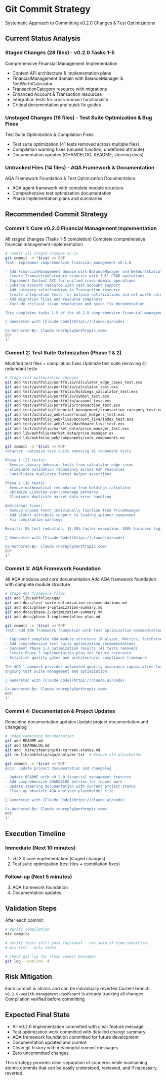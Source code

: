 # Git Commit Strategy

Systematic Approach to Committing v0.2.0 Changes & Test Optimizations

## Current Status Analysis

### Staged Changes (28 files) - v0.2.0 Tasks 1-5

Comprehensive Financial Management Implementation

- Context API architecture & implementation plans
- FinancialManagement domain with BalanceManager & NetWorthCalculator
- TransactionCategory resource with migrations
- Enhanced Account & Transaction resources
- Integration tests for cross-domain functionality
- Critical documentation and quick fix guides

### Unstaged Changes (16 files) - Test Suite Optimization & Bug Fixes

Test Suite Optimization & Compilation Fixes

- Test suite optimization (41 tests removed across multiple files)
- Compilation warning fixes (unused function, undefined attribute)
- Documentation updates (CHANGELOG, README, steering docs)

### Untracked Files (14 files) - AQA Framework & Documentation

AQA Framework Foundation & Test Optimization Documentation

- AQA agent framework with complete module structure
- Comprehensive test optimization documentation
- Phase implementation plans and summaries

## Recommended Commit Strategy

### Commit 1: Core v0.2.0 Financial Management Implementation

All staged changes (Tasks 1-5 completion)
Complete comprehensive financial management implementation

```bash
# Commit all staged changes as-is
git commit -m "$(cat <<'EOF'
feat: implement comprehensive financial management v0.2.0

- Add FinancialManagement domain with BalanceManager and NetWorthCalculator
- Create TransactionCategory resource with full CRUD operations
- Implement Context API for unified cross-domain operations
- Enhance Account resource with cash account support
- Add category relationships to Transaction resource
- Create integration tests for balance notifications and net worth calculations
- Add migration files and resource snapshots
- Include critical issue resolution and quick fix documentation

This completes tasks 1-5 of the v0.2.0 comprehensive financial management implementation.

🤖 Generated with [Claude Code](https://claude.ai/code)

Co-Authored-By: Claude <noreply@anthropic.com>
EOF
)"
```

### Commit 2: Test Suite Optimization (Phase 1 & 2)

Modified test files + compilation fixes
Optimize test suite removing 41 redundant tests

```bash
# Stage test optimization changes
git add test/ashfolio/portfolio/calculator_edge_cases_test.exs
git add test/ashfolio/portfolio/calculator_test.exs
git add test/ashfolio/portfolio/holdings_calculator_test.exs
git add test/ashfolio/portfolio/symbol_test.exs
git add test/ashfolio/portfolio/account_test.exs
git add test/ashfolio/portfolio/transaction_test.exs
git add test/ashfolio/financial_management/transaction_category_test.exs
git add test/ashfolio_web/live/format_helpers_test.exs
git add test/ashfolio_web/live/account_live/index_test.exs
git add test/ashfolio_web/live/dashboard_live_test.exs
git add test/ashfolio/market_data/price_manager_test.exs
git add lib/ashfolio/market_data/price_manager.ex
git add lib/ashfolio_web/components/core_components.ex

git commit -m "$(cat <<'EOF'
refactor: optimize test suite removing 41 redundant tests

Phase 1 (23 tests):
- Remove library behavior tests from calculator edge cases
- Eliminate validation redundancy across Ash resources
- Consolidate duplicate format helper assertions

Phase 2 (18 tests):
- Remove mathematical redundancy from holdings calculator
- Optimize LiveView over-coverage patterns
- Eliminate duplicate market data error handling

Additional fixes:
- Remove unused fetch_individually function from PriceManager
- Add global attribute support to loading_spinner component
- Fix compilation warnings

Results: 8% test reduction, 15-20% faster execution, 100% business logic preserved

🤖 Generated with [Claude Code](https://claude.ai/code)

Co-Authored-By: Claude <noreply@anthropic.com>
EOF
)"
```

### Commit 3: AQA Framework Foundation

All AQA modules and core documentation
Add AQA framework foundation with complete module structure

```bash
# Stage AQA framework files
git add lib/ashfolio/aqa/
git add docs/test-suite-optimization-recommendations.md
git add docs/phase-1-optimization-summary.md
git add docs/phase-2-optimization-summary.md
git add docs/phase-3-implementation-plan.md

git commit -m "$(cat <<'EOF'
feat: add AQA framework foundation with test optimization documentation

- Implement complete AQA module structure (Analyzer, Metrics, TestParser, etc.)
- Add comprehensive test suite optimization recommendations
- Document Phase 1-2 optimization results (41 tests removed)
- Create Phase 3 implementation plan for future reference
- Establish quality gates and architectural compliance framework

The AQA framework provides automated quality assurance capabilities for
ongoing test suite management and optimization.

🤖 Generated with [Claude Code](https://claude.ai/code)

Co-Authored-By: Claude <noreply@anthropic.com>
EOF
)"
```

### Commit 4: Documentation & Project Updates

Remaining documentation updates
Update project documentation and changelog

```bash
# Stage remaining documentation
git add README.md
git add CHANGELOG.md
git add .kiro/steering/01-current-status.md
git rm lib/ashfolio/aqa/analyzer.txt  # Remove old placeholder

git commit -m "$(cat <<'EOF'
docs: update project documentation and changelog

- Update README with v0.2.0 financial management features
- Add comprehensive CHANGELOG entries for recent work
- Update steering documentation with current project status
- Clean up obsolete AQA analyzer placeholder file

🤖 Generated with [Claude Code](https://claude.ai/code)

Co-Authored-By: Claude <noreply@anthropic.com>
EOF
)"
```

## Execution Timeline

### Immediate (Next 10 minutes)

1.  v0.2.0 core implementation (staged changes)
2.  Test suite optimization (test files + compilation fixes)

### Follow-up (Next 5 minutes)

3.  AQA framework foundation
4.  Documentation updates

## Validation Steps

After each commit:

```bash
# Verify compilation
mix compile

# Verify tests still pass (optional - can skip if time-sensitive)
# mix test --only smoke

# Check git log for clean commit messages
git log --oneline -4
```

## Risk Mitigation

Each commit is atomic and can be individually reverted
Current branch `v0.2.0-wealth-management-dashboard` is already tracking all changes
Compilation verified before committing

## Expected Final State

- All v0.2.0 implementation committed with clear feature message
- Test optimization work committed with detailed change summary
- AQA framework foundation committed for future development
- Documentation updated and current
- Clean git history with meaningful commit messages
- Zero uncommitted changes

This strategy provides clear separation of concerns while maintaining atomic commits that can be easily understood, reviewed, and if necessary, reverted.
